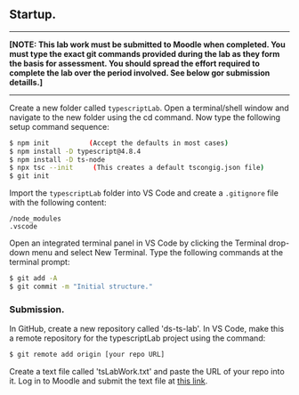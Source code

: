 ## Startup.

-------------------------

__[NOTE: This lab work must be submitted to Moodle when completed. You must type the exact git commands provided during the lab as they form the basis for assessment. You should spread the effort required to complete the lab over the period involved. See below gor submission detaills.]__

-----------------------------

Create a new folder called `typescriptLab`. Open a terminal/shell window and navigate to the new folder using the cd command. Now type the following setup command sequence:

~~~bash
$ npm init          (Accept the defaults in most cases)
$ npm install -D typescript@4.8.4
$ npm install -D ts-node
$ npx tsc --init     (This creates a default tscongig.json file)
$ git init
~~~
Import the `typescriptLab` folder into VS Code and create a `.gitignore` file with the following content:
~~~
/node_modules
.vscode
~~~
Open an integrated terminal panel in VS Code by clicking the Terminal drop-down menu and select New Terminal. Type the following commands at the terminal prompt:
~~~bash
$ git add -A
$ git commit -m "Initial structure."
~~~

### Submission.

In GitHub, create a new repository called 'ds-ts-lab'. In VS Code, make this a remote repository for the typescriptLab project using the command:
~~~bash
$ git remote add origin [your repo URL]
~~~

Create a text file called 'tsLabWork.txt' and paste the URL of your repo into it. Log in to Moodle and submit the text file at [this link][submit]. 

[submit]: https://moodle.wit.ie/course/view.php?id=200513&section=1